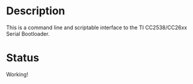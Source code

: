 # Description
This is a command line and scriptable interface to the TI CC2538/CC26xx Serial Bootloader.

# Status
Working!
